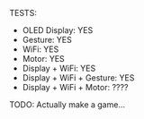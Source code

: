 TESTS:
- OLED Display: YES
- Gesture: YES
- WiFi: YES
- Motor: YES
- Display + WiFi: YES
- Display + WiFi + Gesture: YES
- Display + WiFi + Motor: ????

TODO:
Actually make a game...
